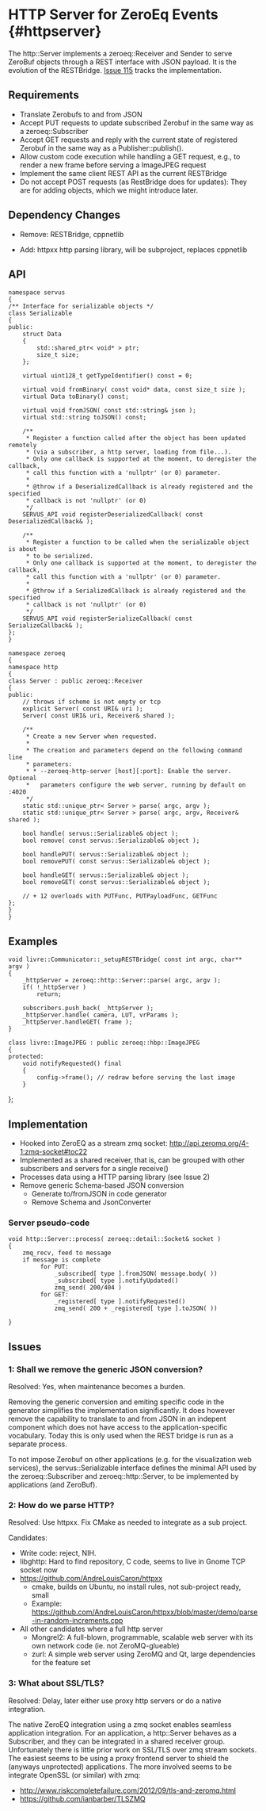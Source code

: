 HTTP Server for ZeroEq Events {#httpserver}
============

The http::Server implements a zeroeq::Receiver and Sender to serve ZeroBuf
objects through a REST interface with JSON payload. It is the evolution
of the RESTBridge. [Issue 115](https://github.com/HBPVIS/ZeroEQ/issues/115)
tracks the implementation.


## Requirements

* Translate Zerobufs to and from JSON
* Accept PUT requests to update subscribed Zerobuf in the same
  way as a zeroeq::Subscriber
* Accept GET requests and reply with the current state of registered
  Zerobuf in the same way as a Publisher::publish().
* Allow custom code execution while handling a GET request, e.g., to
  render a new frame before serving a ImageJPEG request
* Implement the same client REST API as the current RESTBridge
* Do not accept POST requests (as RestBridge does for updates): They are
  for adding objects, which we might introduce later.

## Dependency Changes

* Remove: RESTBridge, cppnetlib
+ Add: httpxx http parsing library, will be subproject, replaces cppnetlib

## API

    namespace servus
    {
    /** Interface for serializable objects */
    class Serializable
    {
    public:
        struct Data
        {
            std::shared_ptr< void* > ptr;
            size_t size;
        };

        virtual uint128_t getTypeIdentifier() const = 0;

        virtual void fromBinary( const void* data, const size_t size );
        virtual Data toBinary() const;

        virtual void fromJSON( const std::string& json );
        virtual std::string toJSON() const;

        /**
         * Register a function called after the object has been updated remotely
         * (via a subscriber, a http server, loading from file...).
         * Only one callback is supported at the moment, to deregister the callback,
         * call this function with a 'nullptr' (or 0) parameter.
         *
         * @throw if a DeserializedCallback is already registered and the specified
         * callback is not 'nullptr' (or 0)
         */
        SERVUS_API void registerDeserializedCallback( const DeserializedCallback& );

        /**
         * Register a function to be called when the serializable object is about
         * to be serialized.
         * Only one callback is supported at the moment, to deregister the callback,
         * call this function with a 'nullptr' (or 0) parameter.
         *
         * @throw if a SerializedCallback is already registered and the specified
         * callback is not 'nullptr' (or 0)
         */
        SERVUS_API void registerSerializeCallback( const SerializeCallback& );
    };
    }

    namespace zeroeq
    {
    namespace http
    {
    class Server : public zeroeq::Receiver
    {
    public:
        // throws if scheme is not empty or tcp
        explicit Server( const URI& uri );
        Server( const URI& uri, Receiver& shared );

        /**
         * Create a new Server when requested.
         *
         * The creation and parameters depend on the following command line
         * parameters:
         * * --zeroeq-http-server [host][:port]: Enable the server. Optional
         *   parameters configure the web server, running by default on :4020
         */
        static std::unique_ptr< Server > parse( argc, argv );
        static std::unique_ptr< Server > parse( argc, argv, Receiver& shared );

        bool handle( servus::Serializable& object );
        bool remove( const servus::Serializable& object );

        bool handlePUT( servus::Serializable& object );
        bool removePUT( const servus::Serializable& object );

        bool handleGET( servus::Serializable& object );
        bool removeGET( const servus::Serializable& object );

        // + 12 overloads with PUTFunc, PUTPayloadFunc, GETFunc
    };
    }
    }

## Examples

    void livre::Communicator::_setupRESTBridge( const int argc, char** argv )
    {
        _httpServer = zeroeq::http::Server::parse( argc, argv );
        if( !_httpServer )
            return;

        subscribers.push_back( _httpServer );
        _httpServer.handle( camera, LUT, vrParams );
        _httpServer.handleGET( frame );
    }

    class livre::ImageJPEG : public zeroeq::hbp::ImageJPEG
    {
    protected:
        void notifyRequested() final
        {
            config->frame(); // redraw before serving the last image
        }
   };

## Implementation

* Hooked into ZeroEQ as a stream zmq socket:
  http://api.zeromq.org/4-1:zmq-socket#toc22
* Implemented as a shared receiver, that is, can be grouped with other
  subscribers and servers for a single receive()
* Processes data using a HTTP parsing library (see Issue 2)
* Remove generic Schema-based JSON conversion
  * Generate to/fromJSON in code generator
  * Remove Schema and JsonConverter

### Server pseudo-code
    void http::Server::process( zeroeq::detail::Socket& socket )
    {
        zmq_recv, feed to message
        if message is complete
             for PUT:
                 _subscribed[ type ].fromJSON( message.body( ))
                 _subscribed[ type ].notifyUpdated()
                 zmq_send( 200/404 )
             for GET:
                 _registered[ type ].notifyRequested()
                 zmq_send( 200 + _registered[ type ].toJSON( ))

    }

## Issues

### 1: Shall we remove the generic JSON conversion?

Resolved: Yes, when maintenance becomes a burden.

Removing the generic conversion and emiting specific code in the
generator simplifies the implementation significantly. It does however
remove the capability to translate to and from JSON in an indepent
component which does not have access to the application-specific
vocabulary. Today this is only used when the REST bridge is run as a
separate process.

To not impose Zerobuf on other applications (e.g. for the visualization
web services), the servus::Serializable interface defines the minimal API used
by the zeroeq::Subscriber and zeroeq::http::Server, to be implemented by
applications (and ZeroBuf).

### 2: How do we parse HTTP?

Resolved: Use httpxx. Fix CMake as needed to integrate as a sub project.

Candidates:
* Write code: reject, NIH.
* libghttp: Hard to find repository, C code, seems to live in Gnome TCP
  socket now
* https://github.com/AndreLouisCaron/httpxx
  * cmake, builds on Ubuntu, no install rules, not sub-project ready, small
  * Example: https://github.com/AndreLouisCaron/httpxx/blob/master/demo/parse-in-random-increments.cpp
* All other candidates where a full http server
  * Mongrel2: A full-blown, programmable, scalable web server with its
    own network code (ie. not ZeroMQ-glueable)
  * zurl: A simple web server using ZeroMQ and Qt, large dependencies for
    the feature set

### 3: What about SSL/TLS?

Resolved: Delay, later either use proxy http servers or do a native
integration.

The native ZeroEQ integration using a zmq socket enables seamless
application integration. For an application, a http::Server behaves as a
Subscriber, and they can be integrated in a shared receiver
group. Unfortunately there is little prior work on SSL/TLS over zmq
stream sockets. The easiest seems to be using a proxy frontend server to
shield the (anyways unprotected) applications. The more involved seems
to be integrate OpenSSL (or similar) with zmq:

* http://www.riskcompletefailure.com/2012/09/tls-and-zeromq.html
* https://github.com/ianbarber/TLSZMQ
